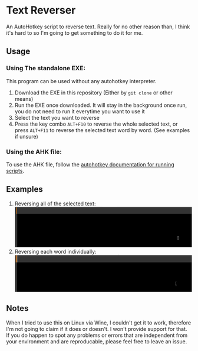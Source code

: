 # Text Reverser  
An AutoHotkey script to reverse text. Really for no other reason than, I think it's hard to so I'm going to get something to do it for me.  
## Usage  
### Using The standalone EXE:  
This program can be used without any autohotkey interpreter.  
1. Download the EXE in this repository (Either by `git clone` or other means)  
2. Run the EXE once downloaded. It will stay in the background once run, you do not need to run it everytime you want to use it  
3. Select the text you want to reverse    
4. Press the key combo `ALT+F10` to reverse the whole selected text, or press `ALT+F11` to reverse the selected text word by word. (See examples if unsure)  
    
### Using the AHK file:  
To use the AHK file, follow the [autohotkey documentation for running scripts](https://www.autohotkey.com/docs/v1/Program.htm#run).   
## Examples  
1. Reversing all of the selected text:  
![Full text reversing](docs-content/full_selection_reverse.gif)
2. Reversing each word individually:  
![Individual word reversing](docs-content/individual_word_reverse.gif)
## Notes  
When I tried to use this on Linux via Wine, I couldn't get it to work, therefore I'm not going to claim if it does or doesn't. I won't provide support for that.  
If you do happen to spot any problems or errors that are independent from your environment and are reproducable, please feel free to leave an issue.
